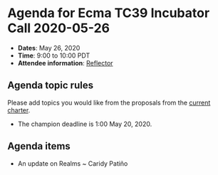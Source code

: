 
# Agenda for Ecma TC39 Incubator Call 2020-05-26

- **Dates**: May 26, 2020
- **Time**: 9:00 to 10:00 PDT
- **Attendee information**: [Reflector](https://github.com/tc39/Reflector/issues/291)

## Agenda topic rules

Please add topics you would like from the proposals from the [current charter](https://github.com/tc39/incubator-agendas/issues/2).

- The champion deadline is 1:00 May 20, 2020.

## Agenda items

* An update on Realms ~ Caridy Patiño
